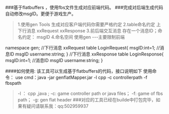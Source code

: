 
###基于flatbuffers ，使用fbs文件生成对应前端代码。
###完成对后端生成代码自动修改msgID。更便于游戏生产。


>1.使用gen Tools 生成对应客户端代码你需要严格约定
2.table命名约定 上下行消息 xxRequest xxResponse
3.前后端交互消息 存在一个消息ID；命名约定： msgID
>4.命名空间 使用gen ---主要限制前端 
 
namespace gen;
//下行消息 xxRequest
table LoginRequest{
     msgID:int=1; //消息ID msgID
     username:string;
}
//下行消息 xxResponse
table LoginResponse{
     msgID:int=1;     //消息ID msgID
     username:string;
}

####如何使用:
该工具可以生成基于flatbuffers的代码，接口说明如下
使用命令：
use cmd：java -jar genflatMapper.jar -l cpp -c controllerpath -f fbspath
>-l ： cpp ,java ;
>-c:  game controller path or java files；
>-f: game of fbs path；
>-g:  gen flat header
###对应的工具已经在builde中打包完毕，如果有疑问请联系我：qq:502959937

